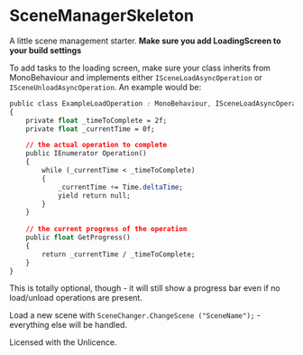 # SceneManagerSkeleton
A little scene management starter. **Make sure you add LoadingScreen to your build settings**

To add tasks to the loading screen, make sure your class inherits from MonoBehaviour and implements either `ISceneLoadAsyncOperation` or `ISceneUnloadAsyncOperation`. An example would be: 
```css
public class ExampleLoadOperation : MonoBehaviour, ISceneLoadAsyncOperation
{
    private float _timeToComplete = 2f;
    private float _currentTime = 0f;

    // the actual operation to complete
    public IEnumerator Operation()
    {
        while (_currentTime < _timeToComplete)
        {
            _currentTime += Time.deltaTime;
            yield return null;
        }
    }
    
    // the current progress of the operation
    public float GetProgress()
    {
        return _currentTime / _timeToComplete;
    }
}
```
This is totally optional, though - it will still show a progress bar even if no load/unload operations are present.

Load a new scene with `SceneChanger.ChangeScene ("SceneName");` - everything else will be handled.

Licensed with the Unlicence.
